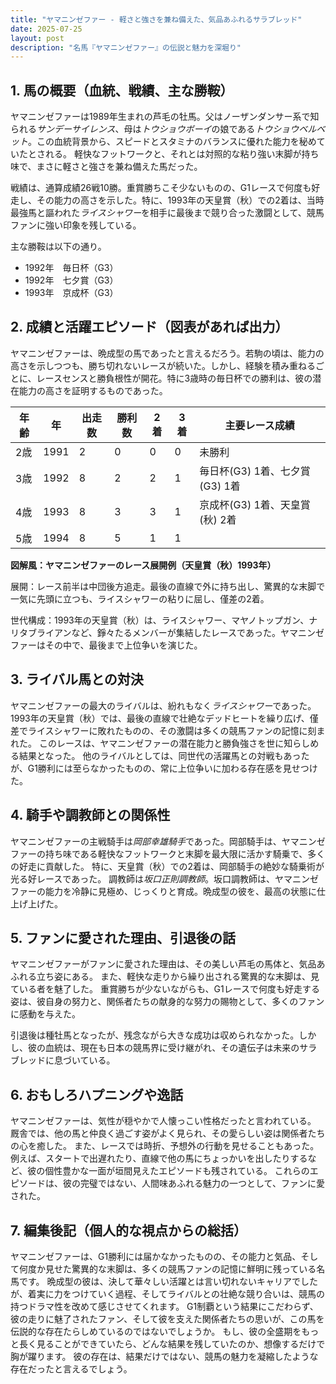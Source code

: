 ```yaml
---
title: "ヤマニンゼファー - 軽さと強さを兼ね備えた、気品あふれるサラブレッド"
date: 2025-07-25
layout: post
description: "名馬『ヤマニンゼファー』の伝説と魅力を深堀り"
---
```


## 1. 馬の概要（血統、戦績、主な勝鞍）

ヤマニンゼファーは1989年生まれの芦毛の牡馬。父はノーザンダンサー系で知られる*サンデーサイレンス*、母は*トウショウボーイ*の娘である*トウショウベルベット*。この血統背景から、スピードとスタミナのバランスに優れた能力を秘めていたとされる。  軽快なフットワークと、それとは対照的な粘り強い末脚が持ち味で、まさに軽さと強さを兼ね備えた馬だった。

戦績は、通算成績26戦10勝。重賞勝ちこそ少ないものの、G1レースで何度も好走し、その能力の高さを示した。特に、1993年の天皇賞（秋）での2着は、当時最強馬と謳われた*ライスシャワー*を相手に最後まで競り合った激闘として、競馬ファンに強い印象を残している。

主な勝鞍は以下の通り。

* 1992年　毎日杯（G3）
* 1992年　七夕賞（G3）
* 1993年　京成杯（G3）


## 2. 成績と活躍エピソード（図表があれば出力）

ヤマニンゼファーは、晩成型の馬であったと言えるだろう。若駒の頃は、能力の高さを示しつつも、勝ち切れないレースが続いた。しかし、経験を積み重ねるごとに、レースセンスと勝負根性が開花。特に3歳時の毎日杯での勝利は、彼の潜在能力の高さを証明するものであった。

| 年齢 | 年 | 出走数 | 勝利数 | 2着 | 3着 | 主要レース成績 |
|---|---|---|---|---|---|---|
| 2歳 | 1991 | 2 | 0 | 0 | 0 |  未勝利 |
| 3歳 | 1992 | 8 | 2 | 2 | 1 | 毎日杯(G3) 1着、七夕賞(G3) 1着 |
| 4歳 | 1993 | 8 | 3 | 3 | 1 | 京成杯(G3) 1着、天皇賞(秋) 2着 |
| 5歳 | 1994 | 8 | 5 | 1 | 1 |  |


**図解風：ヤマニンゼファーのレース展開例（天皇賞（秋）1993年）**

展開：レース前半は中団後方追走。最後の直線で外に持ち出し、驚異的な末脚で一気に先頭に立つも、ライスシャワーの粘りに屈し、僅差の2着。

世代構成：1993年の天皇賞（秋）は、ライスシャワー、マヤノトップガン、ナリタブライアンなど、錚々たるメンバーが集結したレースであった。ヤマニンゼファーはその中で、最後まで上位争いを演じた。


## 3. ライバル馬との対決

ヤマニンゼファーの最大のライバルは、紛れもなく*ライスシャワー*であった。1993年の天皇賞（秋）では、最後の直線で壮絶なデッドヒートを繰り広げ、僅差でライスシャワーに敗れたものの、その激闘は多くの競馬ファンの記憶に刻まれた。  このレースは、ヤマニンゼファーの潜在能力と勝負強さを世に知らしめる結果となった。  他のライバルとしては、同世代の活躍馬との対戦もあったが、G1勝利には至らなかったものの、常に上位争いに加わる存在感を見せつけた。


## 4. 騎手や調教師との関係性

ヤマニンゼファーの主戦騎手は*岡部幸雄騎手*であった。岡部騎手は、ヤマニンゼファーの持ち味である軽快なフットワークと末脚を最大限に活かす騎乗で、多くの好走に貢献した。  特に、天皇賞（秋）での2着は、岡部騎手の絶妙な騎乗術が光る好レースであった。  調教師は*坂口正則調教師*。坂口調教師は、ヤマニンゼファーの能力を冷静に見極め、じっくりと育成。晩成型の彼を、最高の状態に仕上げ上げた。


## 5. ファンに愛された理由、引退後の話

ヤマニンゼファーがファンに愛された理由は、その美しい芦毛の馬体と、気品あふれる立ち姿にある。  また、軽快な走りから繰り出される驚異的な末脚は、見ている者を魅了した。  重賞勝ちが少ないながらも、G1レースで何度も好走する姿は、彼自身の努力と、関係者たちの献身的な努力の賜物として、多くのファンに感動を与えた。

引退後は種牡馬となったが、残念ながら大きな成功は収められなかった。しかし、彼の血統は、現在も日本の競馬界に受け継がれ、その遺伝子は未来のサラブレッドに息づいている。


## 6. おもしろハプニングや逸話

ヤマニンゼファーは、気性が穏やかで人懐っこい性格だったと言われている。  厩舎では、他の馬と仲良く過ごす姿がよく見られ、その愛らしい姿は関係者たちの心を癒した。  また、レースでは時折、予想外の行動を見せることもあった。  例えば、スタートで出遅れたり、直線で他の馬にちょっかいを出したりするなど、彼の個性豊かな一面が垣間見えたエピソードも残されている。  これらのエピソードは、彼の完璧ではない、人間味あふれる魅力の一つとして、ファンに愛された。


## 7. 編集後記（個人的な視点からの総括）

ヤマニンゼファーは、G1勝利には届かなかったものの、その能力と気品、そして何度か見せた驚異的な末脚は、多くの競馬ファンの記憶に鮮明に残っている名馬です。  晩成型の彼は、決して華々しい活躍とは言い切れないキャリアでしたが、着実に力をつけていく過程、そしてライバルとの壮絶な競り合いは、競馬の持つドラマ性を改めて感じさせてくれます。  G1制覇という結果にこだわらず、彼の走りに魅了されたファン、そして彼を支えた関係者たちの思いが、この馬を伝説的な存在たらしめているのではないでしょうか。  もし、彼の全盛期をもっと長く見ることができていたら、どんな結果を残していたのか、想像するだけで胸が躍ります。  彼の存在は、結果だけではない、競馬の魅力を凝縮したような存在だったと言えるでしょう。
